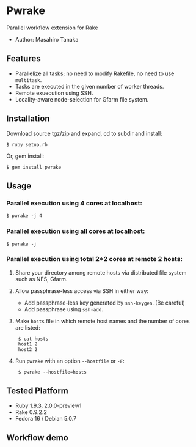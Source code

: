 # Pwrake

Parallel workflow extension for Rake
* Author: Masahiro Tanaka

## Features

* Parallelize all tasks; no need to modify Rakefile, no need to use `multitask`.
* Tasks are executed in the given number of worker threads.
* Remote exuecution using SSH.
* Locality-aware node-selection for Gfarm file system.

## Installation

Download source tgz/zip and expand, cd to subdir and install:

    $ ruby setup.rb

Or, gem install:

    $ gem install pwrake

## Usage

### Parallel execution using 4 cores at localhost:

    $ pwrake -j 4

### Parallel execution using all cores at localhost:

    $ pwrake -j

### Parallel execution using total 2*2 cores at remote 2 hosts:

1. Share your directory among remote hosts via distributed file system such as NFS, Gfarm.
2. Allow passphrase-less access via SSH in either way:
   * Add passphrase-less key generated by `ssh-keygen`.  (Be careful)
   * Add passphrase using `ssh-add`.
3. Make `hosts` file in which remote host names and the number of cores are listed:

        $ cat hosts
        host1 2
        host2 2

4. Run `pwrake` with an option `--hostfile` or `-F`:

        $ pwrake --hostfile=hosts

## Tested Platform

* Ruby 1.9.3, 2.0.0-preview1
* Rake 0.9.2.2
* Fedora 16 / Debian 5.0.7

## Workflow demo

